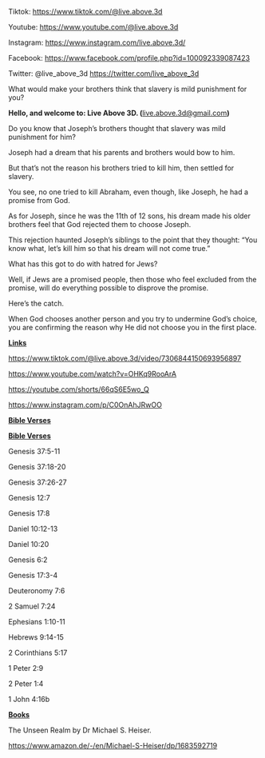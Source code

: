 Tiktok: <https://www.tiktok.com/@live.above.3d>

Youtube: <https://www.youtube.com/@live.above.3d>

Instagram: <https://www.instagram.com/live.above.3d/>

Facebook: <https://www.facebook.com/profile.php?id=100092339087423>

Twitter: @live\_above\_3d <https://twitter.com/live_above_3d>

What would make your brothers think that slavery is mild punishment for
you?

**Hello, and welcome to: Live Above 3D.
(**<live.above.3d@gmail.com>**)**

Do you know that Joseph’s brothers thought that slavery was mild
punishment for him?

Joseph had a dream that his parents and brothers would bow to him.

But that’s not the reason his brothers tried to kill him, then settled
for slavery.

You see, no one tried to kill Abraham, even though, like Joseph, he had
a promise from God.

As for Joseph, since he was the 11th of 12 sons, his dream made his
older brothers feel that God rejected them to choose Joseph.

This rejection haunted Joseph’s siblings to the point that they thought:
“You know what, let’s kill him so that his dream will not come true.”

What has this got to do with hatred for Jews?

Well, if Jews are a promised people, then those who feel excluded from
the promise, will do everything possible to disprove the promise.

Here’s the catch.

When God chooses another person and you try to undermine God’s choice,
you are confirming the reason why He did not choose you in the first
place.

**<u>Links</u>**

<https://www.tiktok.com/@live.above.3d/video/7306844150693956897>

<https://www.youtube.com/watch?v=OHKq9RooArA>

<https://youtube.com/shorts/66qS6E5wo_Q>

<https://www.instagram.com/p/C0OnAhJRwOO>

**<u>Bible Verses</u>**

**<u>Bible Verses</u>**

Genesis 37:5-11

Genesis 37:18-20

Genesis 37:26-27

Genesis 12:7

Genesis 17:8

Daniel 10:12-13

Daniel 10:20

Genesis 6:2

Genesis 17:3-4

Deuteronomy 7:6

2 Samuel 7:24

Ephesians 1:10-11

Hebrews 9:14-15

2 Corinthians 5:17

1 Peter 2:9

2 Peter 1:4

1 John 4:16b

**<u>Books</u>**

The Unseen Realm by Dr Michael S. Heiser.

<https://www.amazon.de/-/en/Michael-S-Heiser/dp/1683592719>
